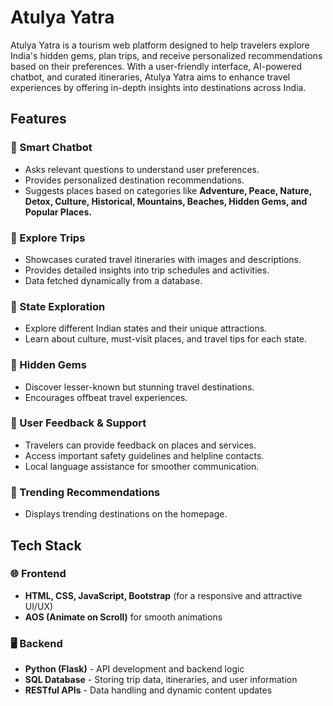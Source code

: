 # Atulya Yatra

Atulya Yatra is a tourism web platform designed to help travelers explore India's hidden gems, plan trips, and receive personalized recommendations based on their preferences. With a user-friendly interface, AI-powered chatbot, and curated itineraries, Atulya Yatra aims to enhance travel experiences by offering in-depth insights into destinations across India.

## Features

### 🔹 Smart Chatbot
- Asks relevant questions to understand user preferences.
- Provides personalized destination recommendations.
- Suggests places based on categories like **Adventure, Peace, Nature, Detox, Culture, Historical, Mountains, Beaches, Hidden Gems, and Popular Places.**

### 🔹 Explore Trips
- Showcases curated travel itineraries with images and descriptions.
- Provides detailed insights into trip schedules and activities.
- Data fetched dynamically from a database.

### 🔹 State Exploration
- Explore different Indian states and their unique attractions.
- Learn about culture, must-visit places, and travel tips for each state.

### 🔹 Hidden Gems
- Discover lesser-known but stunning travel destinations.
- Encourages offbeat travel experiences.

### 🔹 User Feedback & Support
- Travelers can provide feedback on places and services.
- Access important safety guidelines and helpline contacts.
- Local language assistance for smoother communication.

### 🔹 Trending Recommendations
- Displays trending destinations on the homepage.
  
## Tech Stack

### 🌐 Frontend
- **HTML, CSS, JavaScript, Bootstrap** (for a responsive and attractive UI/UX)
- **AOS (Animate on Scroll)** for smooth animations

### 🖥️ Backend
- **Python (Flask)** - API development and backend logic
- **SQL Database** - Storing trip data, itineraries, and user information
- **RESTful APIs** - Data handling and dynamic content updates


